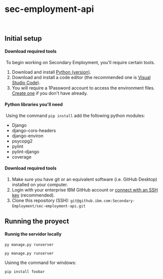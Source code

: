 # sec-employment-api
​
## Initial setup
#### Download required tools
​
To begin working on Secondary Employment, you'll require certain tools.
​
1. Download and install [Python (version)](https://www.python.org/downloads/).
2. Download and install a code editor (the recommended one is [Visual Studio Code](https://code.visualstudio.com/)).
3. You will require a 1Password account to access the environment files. [Create one](https://1password.com/ibm/) if you don't have already.
​
#### Python libraries you'll need
​
Using the command `pip install` add the following python modules:
- Django
- django-cors-headers
- django-environ
- psycopg2
- pylint
- pylint-django
- coverage 

#### Download required tools

1. Make sure you have git or an equivalent software (i.e. GitHub Desktop) installed on your computer.
2. Login with your enterprise IBM GitHub account or [connect with an SSH key](https://docs.github.com/en/enterprise-server@3.2/authentication/connecting-to-github-with-ssh) (recommended).
3. Clone this repository (SSH): `git@github.ibm.com:Secondary-Employment/sec-employment-api.git`
​
## Running the proyect 
#### Runnig the servidor locally

`py manage.py runserver`
   
`py manage.py runserver`

Usinng the command for windows:
```bash
pip install foobar
```

  